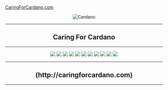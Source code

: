 [CaringForCardano.com](http://caringforcardano.com)
<div align="center">
  <body>
    <img src="http://66.219.5.246/images/carincardano.png" alt="Cardano" />
  </body>
  <hr />
    <h2 align="center" style="border-bottom: none">Caring For Cardano</h2>
  <hr/>
  <img src="http://66.219.5.246/images/carindashboard.png" />
  <img src="http://66.219.5.246/images/prices.png" />
  <img src="http://66.219.5.246/images/adabtcprices.png" />
  <img src="http://66.219.5.246/images/adaprices.png" />
  <img src="http://66.219.5.246/images/btcprices.png" />
  <img src="http://66.219.5.246/images/milkprices.png" />
  <img src="http://66.219.5.246/images/wmtprices.png" />
  <img src="http://66.219.5.246/images/myieldprices.png" />
  <img src="http://66.219.5.246/images/tunaprices.png" />
  <img src="http://66.219.5.246/images/optprices.png" />
  <img src="http://66.219.5.246/images/scrollingforsale.gif" />
</div>
<div align="center">
  <hr />
    <h2 align="center" style="border-bottom: none">(http://caringforcardano.com)</h2>
  <hr/>
</div>
